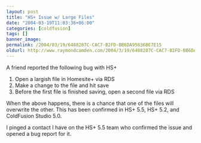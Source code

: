```yaml
---
layout: post
title: "HS+ Issue w/ Large Files"
date: "2004-03-19T11:03:36+06:00"
categories: [coldfusion]
tags: []
banner_image: 
permalink: /2004/03/19/6488287C-CAC7-B2FD-BB6DA95836BE7E15
oldurl: http://www.raymondcamden.com/2004/3/19/6488287C-CAC7-B2FD-BB6DA95836BE7E15
---
```


A friend reported the following bug with HS+

<ol>
<li>Open a largish file in Homesite+ via RDS
<li>Make a change to the file and hit save
<li>Before the first file is finished saving, open a second file via RDS
</ol>

When the above happens, there is a chance that one of the files will overwrite the other. This has been confirmed in HS+ 5.5, HS+ 5.2, and ColdFusion Studio 5.0.

I pinged a contact I have on the HS+ 5.5 team who confirmed the issue and opened a bug report for it.